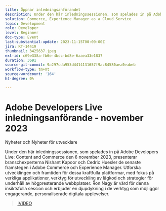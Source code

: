 ```yaml
---
title: Öppnar inledningsanförandet
description: Under den här inledningssessionen, som spelades in på Adobe Developers Live Content and Commerce den 6 november 2023, presenterar branschexperterna Nishant Kapoor och Cedric Huesler de senaste framstegen i Adobe Commerce och Experience Manager. Utforska utvecklingen och framtiden för dessa kraftfulla plattformar, med fokus på verkliga applikationer, verktyg för utveckling av lågkod och strategier för underhåll av högpresterande webbplatser. Ron Nagy är värd för denna insiktsfulla session och erbjuder en djupdykning i de verktyg som möjliggör engagerande, personaliserade digitala upplevelser.
solution: Commerce, Experience Manager as a Cloud Service
topic: Development
role: Developer
level: Beginner
doc-type: Event
last-substantial-update: 2023-11-15T00:00:00Z
jira: KT-14419
thumbnail: 3425637.jpeg
exl-id: c69e338a-fb6e-4bcc-bd8e-6aaea33e1837
duration: 3691
source-git-commit: 9a297cda953d4414131657f9ac84580aea0eabeb
workflow-type: tm+mt
source-wordcount: '164'
ht-degree: 0%

---
```


# Adobe Developers Live inledningsanförande - november 2023

Nyheter och Nyheter för utvecklare

Under den här inledningssessionen, som spelades in på Adobe Developers Live: Content and Commerce den 6 november 2023, presenterar branschexperterna Nishant Kapoor och Cedric Huesler de senaste framstegen i Adobe Commerce och Experience Manager. Utforska utvecklingen och framtiden för dessa kraftfulla plattformar, med fokus på verkliga applikationer, verktyg för utveckling av lågkod och strategier för underhåll av högpresterande webbplatser. Ron Nagy är värd för denna insiktsfulla session och erbjuder en djupdykning i de verktyg som möjliggör engagerande, personaliserade digitala upplevelser.

>[!VIDEO](https://video.tv.adobe.com/v/3425637/?learn=on)
